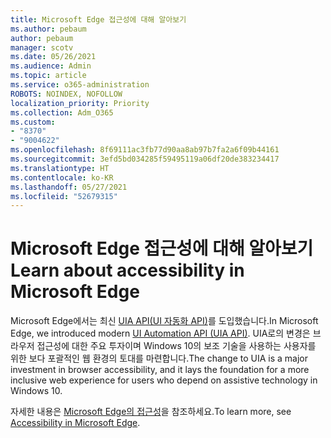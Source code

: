 ```yaml
---
title: Microsoft Edge 접근성에 대해 알아보기
ms.author: pebaum
author: pebaum
manager: scotv
ms.date: 05/26/2021
ms.audience: Admin
ms.topic: article
ms.service: o365-administration
ROBOTS: NOINDEX, NOFOLLOW
localization_priority: Priority
ms.collection: Adm_O365
ms.custom:
- "8370"
- "9004622"
ms.openlocfilehash: 8f69111ac3fb77d90aa8ab97b7fa2a6f09b44161
ms.sourcegitcommit: 3efd5bd034285f59495119a06df20de383234417
ms.translationtype: HT
ms.contentlocale: ko-KR
ms.lasthandoff: 05/27/2021
ms.locfileid: "52679315"
---
```

# <a name="learn-about-accessibility-in-microsoft-edge"></a><span data-ttu-id="d6615-102">Microsoft Edge 접근성에 대해 알아보기</span><span class="sxs-lookup"><span data-stu-id="d6615-102">Learn about accessibility in Microsoft Edge</span></span>

<span data-ttu-id="d6615-103">Microsoft Edge에서는 최신 [UIA API(UI 자동화 API)](https://go.microsoft.com/fwlink/?linkid=2153423)를 도입했습니다.</span><span class="sxs-lookup"><span data-stu-id="d6615-103">In Microsoft Edge, we introduced modern [UI Automation API (UIA API)](https://go.microsoft.com/fwlink/?linkid=2153423).</span></span> <span data-ttu-id="d6615-104">UIA로의 변경은 브라우저 접근성에 대한 주요 투자이며 Windows 10의 보조 기술을 사용하는 사용자를 위한 보다 포괄적인 웹 환경의 토대를 마련합니다.</span><span class="sxs-lookup"><span data-stu-id="d6615-104">The change to UIA is a major investment in browser accessibility, and it lays the foundation for a more inclusive web experience for users who depend on assistive technology in Windows 10.</span></span> 

<span data-ttu-id="d6615-105">자세한 내용은 [Microsoft Edge의 접근성](https://go.microsoft.com/fwlink/?linkid=2153512)을 참조하세요.</span><span class="sxs-lookup"><span data-stu-id="d6615-105">To learn more, see [Accessibility in Microsoft Edge](https://go.microsoft.com/fwlink/?linkid=2153512).</span></span>
